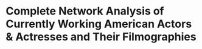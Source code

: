 # Complete Network Analysis of Currently Working American Actors & Actresses and Their Filmographies
